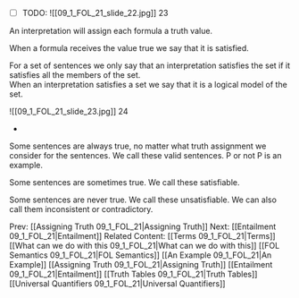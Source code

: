 ﻿- [ ] TODO:
![[09_1_FOL_21_slide_22.jpg]]
23

An interpretation will assign each formula a truth value.

When a formula receives the value true we say that it is satisfied.

For a set of sentences we only say that an interpretation satisfies the set if it satisfies all the members of the set.\
When an interpretation satisfies a set  we say that it is a logical model of the set.

![[09_1_FOL_21_slide_23.jpg]]
24

*
Some sentences are always true, no matter what truth assignment we consider for the sentences. We call these valid sentences.  P or not P is an example.

Some sentences are sometimes true. We call these satisfiable.

Some sentences are never true. We call these unsatisfiable. We can also call them inconsistent or contradictory.



Prev: [[Assigning Truth 09_1_FOL_21|Assigning Truth]]
Next: [[Entailment 09_1_FOL_21|Entailment]]
Related Content:
[[Terms 09_1_FOL_21|Terms]]
[[What can we do with this 09_1_FOL_21|What can we do with this]]
[[FOL Semantics 09_1_FOL_21|FOL Semantics]]
[[An Example 09_1_FOL_21|An Example]]
[[Assigning Truth 09_1_FOL_21|Assigning Truth]]
[[Entailment 09_1_FOL_21|Entailment]]
[[Truth Tables 09_1_FOL_21|Truth Tables]]
[[Universal Quantifiers 09_1_FOL_21|Universal Quantifiers]]